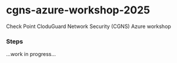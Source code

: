 # cgns-azure-workshop-2025
Check Point CloduGuard Network Security (CGNS) Azure workshop

### Steps

...work in progress...
